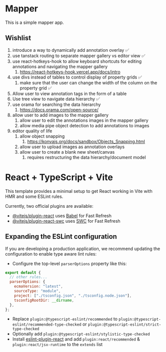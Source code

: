 # Mapper

This is a simple mapper app.

## Wishlist

1. introduce a way to dynamically add annotation overlay ✅
1. use tanstack routing to separate mapper gallery vs editor view  ✅
1. use react-hotkeys-hook to allow keyboard shortcuts for editing annotations and navigating the mapper gallery
   1. https://react-hotkeys-hook.vercel.app/docs/intro
1. use divs instead of tables to control display of property grids  ✅
   1. make sure that the user can change the width of the column on the property grid  ✅
1. Allow user to view annotation tags in the form of a table
1. Use tree view to navigate data hierarchy ✅
1. use orama for searching the data hierarchy
   1. https://docs.orama.com/open-source/
1. allow user to add images to the mapper gallery
   1. allow user to edit the annotations images in the mapper gallery
   1. allow media pipe object detection to add annotations to images
1. editor quality of life
   1. allow object snapping
      1. https://konvajs.org/docs/sandbox/Objects_Snapping.html
   1. allow user to upload images as annotation overlays
   1. allow user to create a blank new sheet/canvas
      1. requires restructuring the data hierarchy/document model

# React + TypeScript + Vite

This template provides a minimal setup to get React working in Vite with HMR and some ESLint rules.

Currently, two official plugins are available:

- [@vitejs/plugin-react](https://github.com/vitejs/vite-plugin-react/blob/main/packages/plugin-react/README.md) uses [Babel](https://babeljs.io/) for Fast Refresh
- [@vitejs/plugin-react-swc](https://github.com/vitejs/vite-plugin-react-swc) uses [SWC](https://swc.rs/) for Fast Refresh

## Expanding the ESLint configuration

If you are developing a production application, we recommend updating the configuration to enable type aware lint rules:

- Configure the top-level `parserOptions` property like this:

```js
export default {
  // other rules...
  parserOptions: {
    ecmaVersion: "latest",
    sourceType: "module",
    project: ["./tsconfig.json", "./tsconfig.node.json"],
    tsconfigRootDir: __dirname,
  },
};
```

- Replace `plugin:@typescript-eslint/recommended` to `plugin:@typescript-eslint/recommended-type-checked` or `plugin:@typescript-eslint/strict-type-checked`
- Optionally add `plugin:@typescript-eslint/stylistic-type-checked`
- Install [eslint-plugin-react](https://github.com/jsx-eslint/eslint-plugin-react) and add `plugin:react/recommended` & `plugin:react/jsx-runtime` to the `extends` list
